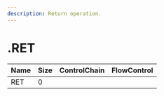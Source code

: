 ```yaml
---
description: Return operation.
---
```


# .RET

| Name | Size | ControlChain | FlowControl |
| :--- | :--- | :--- | :--- |
| RET | 0 |  |  |

